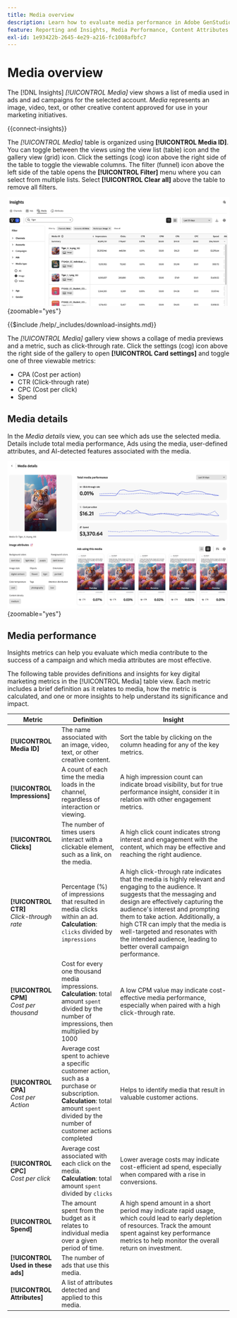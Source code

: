 ```yaml
---
title: Media overview
description: Learn how to evaluate media performance in Adobe GenStudio for Performance Marketing.
feature: Reporting and Insights, Media Performance, Content Attributes
exl-id: 1e93422b-2645-4e29-a216-fc1008afbfc7
---
```

# Media overview

The [!DNL Insights] _[!UICONTROL Media]_ view shows a list of media used in ads and ad campaigns for the selected account. _Media_ represents an image, video, text, or other creative content approved for use in your marketing initiatives.

{{connect-insights}}

The _[!UICONTROL Media]_ table is organized using **[!UICONTROL Media ID]**. You can toggle between the views using the view list (table) icon and the gallery view (grid) icon. Click the settings (cog) icon above the right side of the table to toggle the viewable columns. The filter (funnel) icon above the left side of the table opens the **[!UICONTROL Filter]** menu where you can select from multiple lists. Select **[!UICONTROL Clear all]** above the table to remove all filters.

![Media filter and table](/help/assets/insights-media-filter.png){zoomable="yes"}

{{$include /help/_includes/download-insights.md}}

The _[!UICONTROL Media]_ gallery view shows a collage of media previews and a metric, such as click-through rate. Click the settings (cog) icon above the right side of the gallery to open **[!UICONTROL Card settings]** and toggle one of three viewable metrics:

- CPA (Cost per action)
- CTR (Click-through rate)
- CPC (Cost per click)
- Spend

## Media details

In the _Media details_ view, you can see which ads use the selected media. Details include total media performance, Ads using the media, user-defined attributes, and AI-detected features associated with the media.

![Media details](/help/assets/insights-media-details.png){zoomable="yes"}

## Media performance

Insights metrics can help you evaluate which media contribute to the success of a campaign and which media attributes are most effective.

The following table provides definitions and insights for key digital marketing metrics in the [!UICONTROL Media] table view. Each metric includes a brief definition as it relates to media, how the metric is calculated, and one or more insights to help understand its significance and impact.

| Metric                 | Definition                    | Insight                          |
| ---------------------- | ----------------------------- | -------------------------------- |
| **[!UICONTROL Media ID]**  | The name associated with an image, video, text, or other creative content. | Sort the table by clicking on the column heading for any of the key metrics. |
| **[!UICONTROL Impressions]** | A count of each time the media loads in the channel, regardless of interaction or viewing. | A high impression count can indicate broad visibility, but for true performance insight, consider it in relation with other engagement metrics. |
| **[!UICONTROL Clicks]**      | The number of times users interact with a clickable element, such as a link, on the media. | A high click count indicates strong interest and engagement with the content, which may be effective and reaching the right audience. |
| **[!UICONTROL CTR]**<br>_Click-through rate_ | Percentage (%) of impressions that resulted in media clicks within an ad.<br>**Calculation**: `clicks` divided by `impressions` | A high click-through rate indicates that the media is highly relevant and engaging to the audience. It suggests that the messaging and design are effectively capturing the audience's interest and prompting them to take action. Additionally, a high CTR can imply that the media is well-targeted and resonates with the intended audience, leading to better overall campaign performance. |
| **[!UICONTROL CPM]**<br>_Cost per thousand_ | Cost for every one thousand media impressions.<br>**Calculation**: total amount `spent` divided by the number of impressions, then multiplied by 1000 | A low CPM value may indicate cost-effective media performance, especially when paired with a high click-through rate. |
| **[!UICONTROL CPA]**<br>_Cost per Action_ | Average cost spent to achieve a specific customer action, such as a purchase or subscription.<br>**Calculation**: total amount `spent` divided by the number of customer actions completed | Helps to identify media that result in valuable customer actions. |
| **[!UICONTROL CPC]**<br>_Cost per click_ | Average cost associated with each click on the media.<br>**Calculation**: total amount `spent` divided by `clicks` | Lower average costs may indicate cost-efficient ad spend, especially when compared with a rise in conversions. |
| **[!UICONTROL Spend]**       | The amount spent from the budget as it relates to individual media over a given period of time. | A high spend amount in a short period may indicate rapid usage, which could lead to early depletion of resources. Track the amount spent against key performance metrics to help monitor the overall return on investment. |
| **[!UICONTROL Used in these ads]** | The number of ads that use this media. | |
| **[!UICONTROL Attributes]**  | A list of attributes detected and applied to this media. | |
